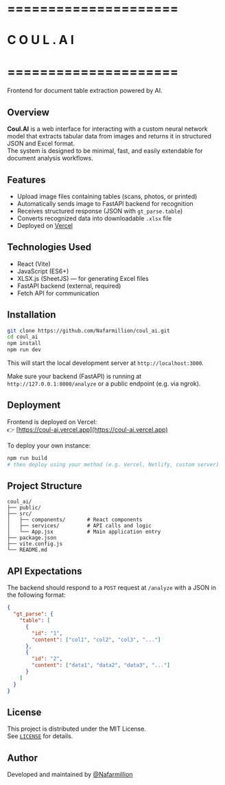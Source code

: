 # =====================
#   C O U L . A I
# =====================

Frontend for document table extraction powered by AI.

## Overview

**Coul.AI** is a web interface for interacting with a custom neural network model that extracts tabular data from images and returns it in structured JSON and Excel format.  
The system is designed to be minimal, fast, and easily extendable for document analysis workflows.

## Features

- Upload image files containing tables (scans, photos, or printed)
- Automatically sends image to FastAPI backend for recognition
- Receives structured response (JSON with `gt_parse.table`)
- Converts recognized data into downloadable `.xlsx` file
- Deployed on [Vercel](https://coul-ai.vercel.app)

## Technologies Used

- React (Vite)
- JavaScript (ES6+)
- XLSX.js (SheetJS) — for generating Excel files
- FastAPI backend (external, required)
- Fetch API for communication

## Installation

```bash
git clone https://github.com/Nafarmillion/coul_ai.git
cd coul_ai
npm install
npm run dev
```

This will start the local development server at `http://localhost:3000`.

Make sure your backend (FastAPI) is running at `http://127.0.0.1:8000/analyze` or a public endpoint (e.g. via ngrok).

## Deployment

Frontend is deployed on Vercel:  
👉 [https://coul-ai.vercel.app](https://coul-ai.vercel.app)

To deploy your own instance:

```bash
npm run build
# then deploy using your method (e.g. Vercel, Netlify, custom server)
```

## Project Structure

```
coul_ai/
├── public/
├── src/
│   ├── components/       # React components
│   ├── services/         # API calls and logic
│   └── App.jsx           # Main application entry
├── package.json
├── vite.config.js
└── README.md
```

## API Expectations

The backend should respond to a `POST` request at `/analyze` with a JSON in the following format:

```json
{
  "gt_parse": {
    "table": [
      {
        "id": "1",
        "content": ["col1", "col2", "col3", "..."]
      },
      {
        "id": "2",
        "content": ["data1", "data2", "data3", "..."]
      }
    ]
  }
}
```

## License

This project is distributed under the MIT License.  
See [`LICENSE`](./LICENSE) for details.

## Author

Developed and maintained by [@Nafarmillion](https://github.com/Nafarmillion)
